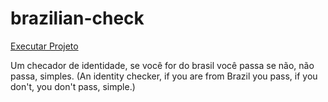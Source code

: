 # brazilian-check

<a href="https://ricardocamarinha.github.io/Simple-Projects-Js/brazilian-check/index.html"> Executar Projeto </a>


Um checador de identidade, se você for do brasil você passa se não, não passa, simples. (An identity checker, if you are from Brazil you pass, if you don't, you don't pass, simple.)
